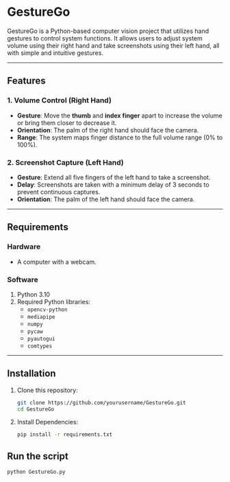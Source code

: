 # GestureGo

GestureGo is a Python-based computer vision project that utilizes hand gestures to control system functions. It allows users to adjust system volume using their right hand and take screenshots using their left hand, all with simple and intuitive gestures.

---

## Features

### 1. Volume Control (Right Hand)
- **Gesture**: Move the **thumb** and **index finger** apart to increase the volume or bring them closer to decrease it.
- **Orientation**: The palm of the right hand should face the camera.
- **Range**: The system maps finger distance to the full volume range (0% to 100%).

### 2. Screenshot Capture (Left Hand)
- **Gesture**: Extend all five fingers of the left hand to take a screenshot.
- **Delay**: Screenshots are taken with a minimum delay of 3 seconds to prevent continuous captures.
- **Orientation**: The palm of the left hand should face the camera.

---

## Requirements

### Hardware
- A computer with a webcam.

### Software
1. Python 3.10 
2. Required Python libraries:
   - `opencv-python`
   - `mediapipe`
   - `numpy`
   - `pycaw`
   - `pyautogui`
   - `comtypes`

---

## Installation

1. Clone this repository:
   ```bash
   git clone https://github.com/yourusername/GestureGo.git
   cd GestureGo
2.  Install Dependencies:
    ```bash
    pip install -r requirements.txt
    ```
## Run the script 
```bash
python GestureGo.py
